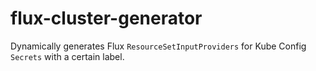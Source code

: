 # flux-cluster-generator
Dynamically generates Flux `ResourceSetInputProviders` for Kube Config `Secrets` with a certain label.
